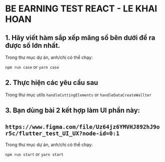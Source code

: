 # BE EARNING TEST REACT - LE KHAI HOAN

## 1. Hãy viết hàm sắp xếp mãng số bên dưới để ra được số lớn nhất.

Trong thư mục dự án, anh/chị có thể chạy:

   `npm run case`
  or
   `yarn case`

## 2. Thực hiện các yêu cầu sau

Trong thư mục utils
 `handleCuttingElements`
 or
 `handleDataCreateWallter`

## 3. Bạn dùng bài 2 kết hợp làm UI phần này:
## `https://www.figma.com/file/Uz64jz6YMVHJ892hJ9or5c/flutter_test_UI_UX?node-id=0:1`

Trong thư mục dự án, anh/chị có thể chạy:

   `npm run start`
  or
   `yarn start`
